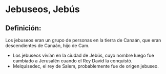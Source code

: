 # Jebuseos, Jebús

## Definición: 

Los jebuseos eran un grupo de personas en la tierra de Canaán, que eran descendientes de Canaán, hijo de Cam.

* Los jebuseos vivían en la ciudad de Jebús, cuyo nombre luego fue cambiado a Jerusalén cuando el Rey David la conquistó.
* Melquisedec, el rey de Salem, probablemente fue de origen jebuseo.

